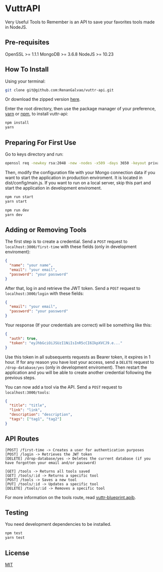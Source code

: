 # VuttrAPI
Very Useful Tools to Remember is an API to save your favorites tools made in NodeJS.

## Pre-requisites
OpenSSL >= 1.1.1
MongoDB >= 3.6.8
NodeJS >= 10.23

## How To Install
Using your terminal:
```sh
git clone git@github.com:RenanGalvao/vuttr-api.git
```
Or download the zipped version [here](https://github.com/RenanGalvao). 

Enter the root directory, then use the package manager of your preference, [yarn](https://yarnpkg.com/) or [npm](https://www.npmjs.com/get-npm), to install vuttr-api:
```sh
npm install
yarn
```
## Preparing For First Use
Go to keys directory and run:
```sh
openssl req -newkey rsa:2048 -new -nodes -x509 -days 3650 -keyout private.pen -out public.pen
```

Then, modify the configuration file with your Mongo connection data if you want to start the application in production enviroment. It is located in dist/config/main.js. If you want to run on a local server, skip this part and start the application in development enviroment.
```sh
npm run start
yarn start

npm run dev
yarn dev
```

## Adding or Removing Tools
The first step is to create a credential. Send a `POST` request to `localhost:3000/first-time` with these fields (only in development enviroment):
```json
{
  "name": "your name",
  "email": "your email",
  "password": "your password"
}
```
After that, log in and retrieve the JWT token. Send a `POST` request to `localhost:3000/login` with these fields:
```json
{
  "email": "your email",
  "password": "your password"
}
```

Your response (If your credentials are correct) will be something like this:
```json
{
  "auth": true,
  "token": "eyJhbGciOiJSUzI1NiIsInR5cCI6IkpXVCJ9.e..."
}
```
Use this token in all subsequents requests as Bearer token, it expires in 1 hour. If for any reason you have lost your access, send a `DELETE` request to `/drop-database/yes` (only in development enviroment). Then restart the application and you will be able to create another credential following the previous steps.

You can now add a tool via the API. Send a `POST` request to `localhost:3000/tools`:
```json
{
  "title": "title",
  "link": "link",
  "description": "description",
  "tags": ["tag1", "tag2"]
}
```

## API Routes
```
[POST] /first-time -> Creates a user for authentication purposes
[POST] /login -> Retrieves the JWT token
[DELETE] /drop-database/yes -> Deletes the current database (if you have forgotten your email and/or password)

[GET] /tools -> Returns all tools saved
[GET] /tools/:id -> Returns a specific tool
[POST] /tools -> Saves a new tool
[PUT] /tools/:id -> Updates a specific tool
[DELETE] /tools/:id -> Removes a specific tool
```

For more information on the tools route, read [vuttr-blueprint.apib](https://github.com/RenanGalvao/vuttr-api/blob/master/vuttr-blueprint.apib).


## Testing
You need development dependencies to be installed.
```sh
npm test
yarn test
```

## License
[MIT](https://choosealicense.com/licenses/mit/)